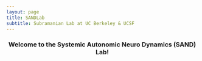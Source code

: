 ```yaml
---
layout: page
title: SANDLab
subtitle: Subramanian Lab at UC Berkeley & UCSF
---
```


<center><h3>Welcome to the Systemic Autonomic Neuro Dynamics (SAND) Lab!</h3></center>




